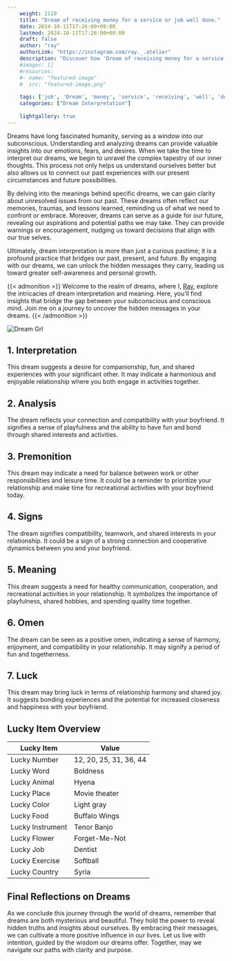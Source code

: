 ```yaml
---
    weight: 2110
    title: "Dream of receiving money for a service or job well done."  # Assuming 'title' column exists
    date: 2024-10-11T17:26:00+08:00
    lastmod: 2024-10-11T17:26:00+08:00
    draft: false
    author: "ray"
    authorLink: "https://instagram.com/ray._.atelier"
    description: "Discover how 'Dream of receiving money for a service or job well done.' can interpret your future and uncover its significant meanings in your life."
    #images: []
    #resources:
    #- name: "featured-image"
    #  src: "featured-image.png"
    
    tags: ['job', 'Dream', 'money', 'service', 'receiving', 'well', 'done']
    categories: ["Dream Interpretation"]
    
    lightgallery: true
---
```

    
Dreams have long fascinated humanity, serving as a window into our subconscious. Understanding and analyzing dreams can provide valuable insights into our emotions, fears, and desires. When we take the time to interpret our dreams, we begin to unravel the complex tapestry of our inner thoughts. This process not only helps us understand ourselves better but also allows us to connect our past experiences with our present circumstances and future possibilities.

By delving into the meanings behind specific dreams, we can gain clarity about unresolved issues from our past. These dreams often reflect our memories, traumas, and lessons learned, reminding us of what we need to confront or embrace. Moreover, dreams can serve as a guide for our future, revealing our aspirations and potential paths we may take. They can provide warnings or encouragement, nudging us toward decisions that align with our true selves.

Ultimately, dream interpretation is more than just a curious pastime; it is a profound practice that bridges our past, present, and future. By engaging with our dreams, we can unlock the hidden messages they carry, leading us toward greater self-awareness and personal growth.

{{< admonition >}}
Welcome to the realm of dreams, where I, [Ray](https://instagram.com/ray._.atelier), explore the intricacies of dream interpretation and meaning. Here, you’ll find insights that bridge the gap between your subconscious and conscious mind. Join me on a journey to uncover the hidden messages in your dreams.
{{< /admonition >}}

![Dream Grl](https://cdn.pixabay.com/photo/2017/11/02/03/35/gothic-2910057_1280.jpg "Dream Grl")

## 1. Interpretation
 This dream suggests a desire for companionship, fun, and shared experiences with your significant other. It may indicate a harmonious and enjoyable relationship where you both engage in activities together.

## 2. Analysis
 The dream reflects your connection and compatibility with your boyfriend. It signifies a sense of playfulness and the ability to have fun and bond through shared interests and activities.

## 3. Premonition
 This dream may indicate a need for balance between work or other responsibilities and leisure time. It could be a reminder to prioritize your relationship and make time for recreational activities with your boyfriend today.

## 4. Signs
 The dream signifies compatibility, teamwork, and shared interests in your relationship. It could be a sign of a strong connection and cooperative dynamics between you and your boyfriend.

## 5. Meaning
 This dream suggests a need for healthy communication, cooperation, and recreational activities in your relationship. It symbolizes the importance of playfulness, shared hobbies, and spending quality time together.

## 6. Omen
 The dream can be seen as a positive omen, indicating a sense of harmony, enjoyment, and compatibility in your relationship. It may signify a period of fun and togetherness.

## 7. Luck
 This dream may bring luck in terms of relationship harmony and shared joy. It suggests bonding experiences and the potential for increased closeness and happiness with your boyfriend.

## Lucky Item Overview
| Lucky Item          | Value              |
|---------------|--------------------|
| Lucky Number        | 12, 20, 25, 31, 36, 44  |
| Lucky Word          | Boldness |
| Lucky Animal        | Hyena |
| Lucky Place         | Movie theater     |
| Lucky Color         | Light gray     |
| Lucky Food          | Buffalo Wings      |
| Lucky Instrument    | Tenor Banjo |
| Lucky Flower        | Forget-Me-Not    |
| Lucky Job           | Dentist       |
| Lucky Exercise      | Softball  |
| Lucky Country       | Syria    |


##  Final Reflections on Dreams

As we conclude this journey through the world of dreams, remember that dreams are both mysterious and beautiful. They hold the power to reveal hidden truths and insights about ourselves. By embracing their messages, we can cultivate a more positive influence in our lives. Let us live with intention, guided by the wisdom our dreams offer. Together, may we navigate our paths with clarity and purpose.

